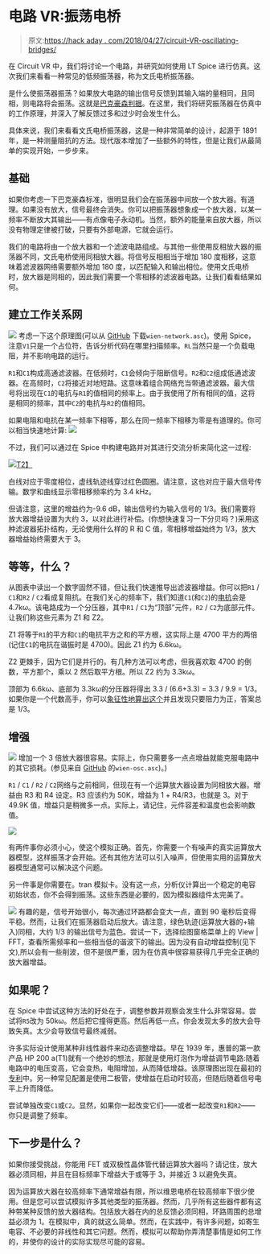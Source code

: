 # 电路 VR:振荡电桥

> 原文:[https://hack aday . com/2018/04/27/circuit-VR-oscillating-bridges/](https://hackaday.com/2018/04/27/circuit-vr-oscillating-bridges/)

在 Circuit VR 中，我们将讨论一个电路，并研究如何使用 LT Spice 进行仿真。这次我们来看看一种常见的低频振荡器，称为文氏电桥振荡器。

是什么使振荡器振荡？如果放大电路的输出信号反馈到其输入端的量相同，且同相，则电路将会振荡。这就是[巴克豪森判据](https://en.wikipedia.org/wiki/Barkhausen_stability_criterion)。在这里，我们将研究振荡器在仿真中的工作原理，并深入了解反馈过多和过少时会发生什么。

具体来说，我们来看看文氏电桥振荡器，这是一种非常简单的设计，起源于 1891 年，是一种测量阻抗的方法。现代版本增加了一些额外的特性，但是让我们从最简单的实现开始，一步步来。

## 基础

如果你考虑一下巴克豪森标准，很明显我们会在振荡器中间放一个放大器。有道理。如果没有放大，信号最终会消失。你可以把振荡器想象成一个放大器，以某一频率不断放大其输出——有点像电子永动机。当然，额外的能量来自放大器，所以没有物理定律被打破，只要有外部电源，它就会运行。

我们的电路将由一个放大器和一个滤波电路组成。与其他一些使用反相放大器的振荡器不同，文氏电桥使用同相放大器。将信号反相相当于增加 180 度相移，这意味着滤波器网络需要额外增加 180 度，以匹配输入和输出相位。使用文氏电桥时，放大器是同相的，因此我们需要一个零相移的滤波器电路。让我们看看结果如何。

## 建立工作关系网

[![](../Images/7f80559a36b7b5c8b3a45ffd7aa6a85f.png)](https://hackaday.com/wp-content/uploads/2018/04/schem1.png) 考虑一下这个原理图(可以从 [GitHub](https://github.com/wd5gnr/circuitvr) 下载`wien-network.asc`)。使用 Spice，注意`V1`只是一个占位符，告诉分析代码在哪里扫描频率。`RL`当然只是一个负载电阻，并不影响电路的运行。

`R1`和`C1`构成高通滤波器。在低频时，`C1`会倾向于阻断信号。`R2`和`C2`组成低通滤波器。在高频时，`C2`将接近对地短路。这意味着组合网络充当带通滤波器。最大信号将出现在`C1`的电抗与`R1`的值相同的频率上。由于我使用了所有相同的值，这将是相同的频率，其中`C2`的电抗与`R2`的值相同。

如果电阻和电抗在某一频率下相等，那么在同一频率下相移为零是有道理的。你可以相当快速地计算: [![](../Images/5d87434b0dacec5375a647bb2a068e6e.png)](https://hackaday.com/wp-content/uploads/2018/04/eqn.png)

不过，我们可以通过在 Spice 中构建电路并对其进行交流分析来简化这一过程:

[![](../Images/a7b4227e871b11dcf5f78d9432005923.png)T2】](https://hackaday.com/wp-content/uploads/2018/04/plot0.png)

白线对应于零度相位，虚线轨迹线穿过红色圆圈。请注意，这也对应于最大信号传输。数学和曲线显示零相移频率约为 3.4 kHz。

但请注意，这里的增益约为-9.6 dB，输出信号约为输入信号的 1/3。我们需要将放大器增益设置为大约 3，以对此进行补偿。(你想快速复习一下分贝吗？)采用这种滤波器拓扑结构，无论使用什么样的 R 和 C 值，零相移增益始终为 1/3，放大器增益始终需要大于 3。

## 等等，什么？

从图表中读出一个数字固然不错，但让我们快速推导出滤波器增益。你可以把`R1` / `C1`和`R2` / `C2`看成复阻抗。在我们关心的频率下，我们知道`C1`(和`C2`)的[电抗](https://hackaday.com/2017/06/15/imaginary-ac-circuits-arent-really-complex/)会是 4.7kω。该电路成为一个分压器，其中`R1` / `C1`为“顶部”元件，`R2` / `C2`为底部元件。让我们称这些元素为 Z1 和 Z2。

Z1 将等于`R1`的平方和`C1`的电抗平方之和的平方根，这实际上是 4700 平方的两倍(记住`C1`的电抗在谐振时是 4700)。因此 Z1 约为 6.6kω。

Z2 更棘手，因为它们是并行的。有几种方法可以考虑，但我喜欢取 4700 的倒数，平方那个，乘以 2 然后取平方根。所以 Z2 约为 3.3kω。

顶部为 6.6kω、底部为 3.3kω的分压器将得出 3.3 / (6.6+3.3) = 3.3 / 9.9 = 1/3。如果你是一个代数高手，你可以[象征性地算出这个](https://www.wolframalpha.com/input/?i=1%2Fsqrt(2*(1%2Fr)%5E2)%2F(1%2Fsqrt(2*(1%2Fr)%5E2)%2Bsqrt(2*r%5E2)))并且发现只要阻力为正，答案总是 1/3。

## 增强

[![](../Images/3e52940249a4a9a38ccac304aeba07be.png)](https://hackaday.com/wp-content/uploads/2018/04/schem2.png) 增加一个 3 倍放大器很容易。实际上，你只需要多一点点增益就能克服电路中的其它损耗。(参见来自 [GitHub](https://github.com/wd5gnr/circuitvr) 的`wien-osc.asc`)。)

`R1` / `C1` / `R2` / `C2`网络与之前相同，但现在有一个运算放大器设置为同相放大器。增益由 R3 和 R4 设定。R3 应该约为 50K，增益为 1 + R4/R3，也就是 3。对于 49.9K 值，增益只是稍微多一点。实际上，请记住，元件容差和温度也会影响数值。

![](../Images/bdead8b1bee3342bd1927a10775ad783.png)

有两件事你必须小心，使这个模拟正确。首先，你需要一个有噪声的真实运算放大器模型，这样振荡才会开始。还有其他方法可以引入噪声，但使用实用的运算放大器模型通常可以解决这个问题。

另一件事是你需要在。tran 模拟卡。没有这一点，分析仪计算出一个稳定的电容初始状态，你不会得到振荡。这些东西是必要的，因为模拟器组件太完美了。

[![](../Images/6071d6af2d1c88d8235eb14de4eabbdd.png)](https://hackaday.com/wp-content/uploads/2018/04/wave2.png) 有趣的是，信号开始很小，每次通过环路都会变大一点，直到 90 毫秒后变得平稳。然而，让我们在振荡器启动后放大。请注意，绿色轨迹(运算放大器的+输入)同相，大约 1/3 的输出信号为蓝色。尝试一下，选择绘图窗格菜单上的 View | FFT，查看所需频率和一些相当低的谐波下的输出。因为没有自动增益控制(见下文),所以会有一些削波，但不是很严重，因为在仿真中很容易获得几乎完全正确的放大器增益。

## 如果呢？

在 Spice 中尝试这种方法的好处在于，调整参数并观察会发生什么非常容易。尝试将`R5`改为 50kω。然后把它撞得更高。然后再低一点。你会发现太多的放大会导致失真。太少会导致信号最终减弱。

许多实际设计使用某种非线性器件来动态调整增益。早在 1939 年，惠普的第一款产品 HP 200 a(T1)就有一个绝妙的想法，那就是使用灯泡作为增益调节电路:随着电路中的电压变高，它会变热，电阻增加，从而降低增益。该原理图出现在最初的[专利](https://patents.google.com/patent/US2583649?oq=US+2268872)中。另一种常见配置是使用二极管，使增益在启动时较高，但随后随着信号电平上升而降低。

尝试单独改变`C1`或`C2`。显然，如果你一起改变它们——或者一起改变`R1`和`R2`——你只是调整了频率。

## 下一步是什么？

如果你接受挑战，你能用 FET 或双极性晶体管代替运算放大器吗？请记住，放大器必须同相，并且在目标频率下增益大于或等于 3，并接近 3 以避免失真。

因为运算放大器在较高频率下通常增益有限，所以维恩电桥在较高频率下很少使用。但是您可以尝试模拟许多其他类型的振荡器。然而，几乎所有这些器件都有这种带某种反馈的放大器结构。包括放大器在内的总反馈必须同相，环路周围的总增益必须为 1。在模拟中，真的就这么简单。然而，在实践中，有许多问题，如寄生电容、不必要的非线性和其它问题。然而，模拟可以帮助你弄清楚事情是如何工作的，并使你的设计的实际实现尽可能的容易。